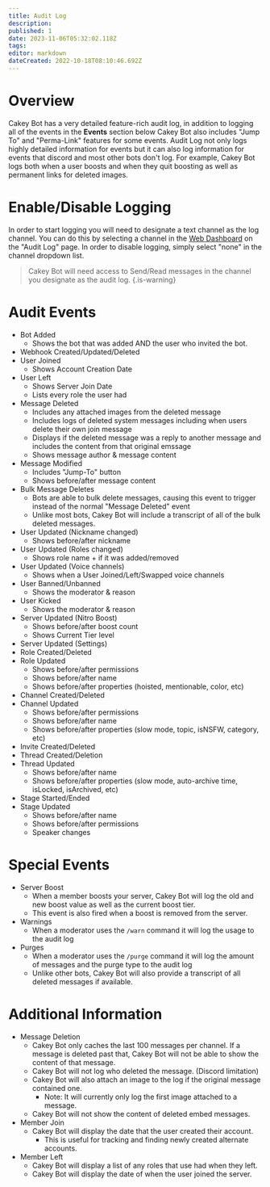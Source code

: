 ```yaml
---
title: Audit Log
description: 
published: 1
date: 2023-11-06T05:32:02.118Z
tags: 
editor: markdown
dateCreated: 2022-10-18T08:10:46.692Z
---
```


# Overview

Cakey Bot has a very detailed feature-rich audit log, in addition to logging all of the events in the **Events** section below Cakey Bot also includes "Jump To" and "Perma-Link" features for some events. Audit Log not only logs highly detailed information for events but it can also log information for events that discord and most other bots don't log. For example, Cakey Bot logs both when a user boosts and when they quit boosting as well as permanent links for deleted images.

# Enable/Disable Logging

In order to start logging you will need to designate a text channel as the log channel. You can do this by selecting a channel in the [Web Dashboard](https://cakeybot.app/dashboard/public/) on the "Audit Log" page. In order to disable logging, simply select "none" in the channel dropdown list.

> Cakey Bot will need access to Send/Read messages in the channel you designate as the audit log.
{.is-warning}

# Audit Events

* Bot Added
  * Shows the bot that was added AND the user who invited the bot.
* Webhook Created/Updated/Deleted
* User Joined
  * Shows Account Creation Date
* User Left
  * Shows Server Join Date
  * Lists every role the user had
* Message Deleted
  * Includes any attached images from the deleted message
  * Includes logs of deleted system messages including when users delete their own join message
  * Displays if the deleted message was a reply to another message and includes the content from that original emssage
  * Shows message author & message content
* Message Modified
  * Includes "Jump-To" button
  * Shows before/after message content
* Bulk Message Deletes
  * Bots are able to bulk delete messages, causing this event to trigger instead of the normal "Message Deleted" event
  * Unlike most bots, Cakey Bot will include a transcript of all of the bulk deleted messages.
* User Updated (Nickname changed)
  * Shows before/after nickname
* User Updated (Roles changed)
  * Shows role name + if it was added/removed
* User Updated (Voice channels)
  * Shows when a User Joined/Left/Swapped voice channels
* User Banned/Unbanned
  * Shows the moderator & reason
* User Kicked
  * Shows the moderator & reason
* Server Updated (Nitro Boost)
  * Shows before/after boost count
  * Shows Current Tier level
* Server Updated (Settings)
* Role Created/Deleted
* Role Updated
  * Shows before/after permissions
  * Shows before/after name
  * Shows before/after properties (hoisted, mentionable, color, etc)
* Channel Created/Deleted
* Channel Updated
  * Shows before/after permissions
  * Shows before/after name
  * Shows before/after properties (slow mode, topic, isNSFW, category, etc)
* Invite Created/Deleted
* Thread Created/Deletion
* Thread Updated
  * Shows before/after name
  * Shows before/after properties (slow mode, auto-archive time, isLocked, isArchived, etc)
* Stage Started/Ended
* Stage Updated
  * Shows before/after name
  * Shows before/after permissions
  * Speaker changes

# Special Events

* Server Boost
  * When a member boosts your server, Cakey Bot will log the old and new boost value as well as the current boost tier.
  * This event is also fired when a boost is removed from the server.
* Warnings
  * When a moderator uses the `/warn` command it will log the usage to the audit log
* Purges
  * When a moderator uses the `/purge` command it will log the amount of messages and the purge type to the audit log
  * Unlike other bots, Cakey Bot will also provide a transcript of all deleted messages if available.

# Additional Information

* Message Deletion
  * Cakey Bot only caches the last 100 messages per channel. If a message is deleted past that, Cakey Bot will not be able to show the content of that message.
  * Cakey Bot will not log who deleted the message. (Discord limitation)
  * Cakey Bot will also attach an image to the log if the original message contained one.
    * Note: It will currently only log the first image attached to a message.
  * Cakey Bot will not show the content of deleted embed messages.
* Member Join
  * Cakey Bot will display the date that the user created their account.
    * This is useful for tracking and finding newly created alternate accounts.
* Member Left
  * Cakey Bot will display a list of any roles that use had when they left.
  * Cakey Bot will display the date of when the user joined the server.